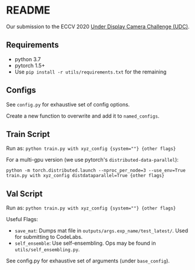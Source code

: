 # README

Our submission to the ECCV 2020 [Under Display Camera Challenge (UDC)](https://rlq-tod.github.io/challenge2.html).

## Requirements

* python 3.7
* pytorch 1.5+
* Use `pip install -r utils/requirements.txt` for the remaining

## Configs

See `config.py` for exhaustive set of config options. 

Create a new function to overwrite and add it to `named_configs`. 

## Train Script

Run as:
`python train.py with xyz_config {system=""} {other flags}`

For a multi-gpu version (we use pytorch's `distributed-data-parallel`):

`python -m torch.distributed.launch --nproc_per_node=3 --use_env=True train.py with xyz_config distdataparallel=True {other flags}`

## Val Script

Run as:
`python train.py with xyz_config {system=""} {other flags}`

Useful Flags:

* `save_mat`: Dumps mat file in `outputs/args.exp_name/test_latest/`. Used for submitting to CodeLabs.
* `self_ensemble`: Use self-ensembling. Ops may be found in `utils/self_ensembling.py`.

See config.py for exhaustive set of arguments (under `base_config`).
